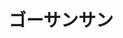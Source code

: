 ---
title: 'ゴーサンサン'
photo: '/images/photo-of-go.png'
logo: '/images/newExperience.png'
textup: '囲碁打てます！学べます！腕に覚えがある方はもちろん、ルールを全く知らない方もぜひお越しください。'
building: '特別教室棟'
floor: '1' 
location: '特５教室'
categoly: '1'
---